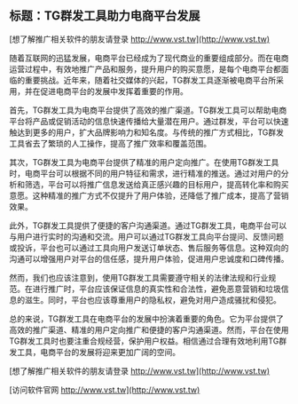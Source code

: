 ## **标题：TG群发工具助力电商平台发展**

[想了解推广相关软件的朋友请登录 http://www.vst.tw](http://www.vst.tw)

随着互联网的迅猛发展，电商平台已经成为了现代商业的重要组成部分。而在电商运营过程中，有效地推广产品和服务，提升用户的购买意愿，是每个电商平台都面临的重要挑战。近年来，随着社交媒体的兴起，TG群发工具逐渐被电商平台所采用，并在促进电商平台的发展中发挥着重要的作用。

首先，TG群发工具为电商平台提供了高效的推广渠道。TG群发工具可以帮助电商平台将产品或促销活动的信息快速传播给大量潜在用户。通过群发，平台可以快速触达到更多的用户，扩大品牌影响力和知名度。与传统的推广方式相比，TG群发工具省去了繁琐的人工操作，提高了推广效率和覆盖范围。

其次，TG群发工具为电商平台提供了精准的用户定向推广。在使用TG群发工具时，电商平台可以根据不同的用户特征和需求，进行精准的推送。通过对用户的分析和筛选，平台可以将推广信息发送给真正感兴趣的目标用户，提高转化率和购买意愿。这种精准的推广方式不仅提升了用户体验，还降低了推广成本，提高了营销效果。

此外，TG群发工具提供了便捷的客户沟通渠道。通过TG群发工具，电商平台可以与用户进行实时的沟通和交流。用户可以通过TG群发工具向平台提问、反馈问题或投诉，平台也可以通过工具向用户发送订单状态、售后服务等信息。这种双向的沟通可以增强用户对平台的信任感，提升用户体验，促进用户忠诚度和口碑传播。

然而，我们也应该注意到，使用TG群发工具需要遵守相关的法律法规和行业规范。在进行推广时，平台应该保证信息的真实性和合法性，避免恶意营销和垃圾信息的滋生。同时，平台也应该尊重用户的隐私权，避免对用户造成骚扰和侵犯。

总的来说，TG群发工具在电商平台的发展中扮演着重要的角色。它为平台提供了高效的推广渠道、精准的用户定向推广和便捷的客户沟通渠道。然而，平台在使用TG群发工具时也要注重合规经营，保护用户权益。相信通过合理有效地利用TG群发工具，电商平台的发展将迎来更加广阔的空间。

[想了解推广相关软件的朋友请登录 http://www.vst.tw](http://www.vst.tw)


[访问软件官网 http://www.vst.tw](http://www.vst.tw)
